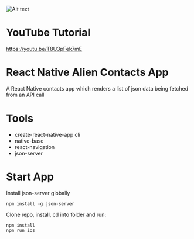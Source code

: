 ![Alt text](https://monosnap.com/file/NIumY84FQVdsDihVAusLy22EkTtcGL.png)

# YouTube Tutorial
https://youtu.be/T8U3pFek7mE

# React Native Alien Contacts App
A React Native contacts app which renders a list of json data being fetched from an API call

# Tools
* create-react-native-app cli
* native-base
* react-navigation
* json-server

# Start App
Install json-server globally
```git
npm install -g json-server
```
Clone repo, install, cd into folder and run:
```git
npm install
npm run ios
```
